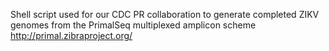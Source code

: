 Shell script used for our CDC PR collaboration to generate completed ZIKV genomes from the PrimalSeq multiplexed amplicon scheme 
http://primal.zibraproject.org/
